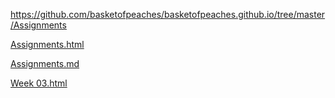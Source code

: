 <a href="./">https://github.com/basketofpeaches/basketofpeaches.github.io/tree/master/Assignments</a>

<a href="./">Assignments.html</a>

<a href="./">Assignments.md</a>

<a href="./">Week 03.html</a>


<a href="./Week 03">
  
<a href="Week 03">
  
<a href="Testpg.md">





